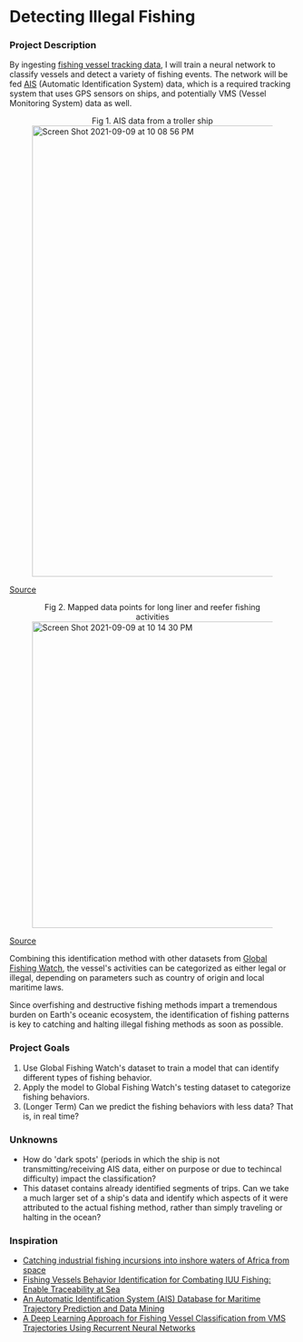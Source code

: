 # Detecting Illegal Fishing

### Project Description
By ingesting [fishing vessel tracking data](https://globalfishingwatch.org/data-download/datasets/public-training-data-v1), I will train a neural network to classify vessels and detect a variety of fishing events. The network will be fed [AIS](https://spire.com/wiki/ais-tracking-data-your-ultimate-guide/) (Automatic Identification System) data, which is a required tracking system that uses GPS sensors on ships, and potentially VMS (Vessel Monitoring System) data as well. 

<figure>
 
 <figcaption align="center">Fig 1. AIS data from a troller ship</figcaption>
 <img width="795" alt="Screen Shot 2021-09-09 at 10 08 56 PM" src="https://user-images.githubusercontent.com/58823003/132802815-50380b9b-2feb-476a-940a-ed98fe6fb18c.png">
</figure>

[Source](https://globalfishingwatch.org/data-download/datasets/public-training-data-v1)

<figure>
 
 <figcaption align="center">Fig 2. Mapped data points for long liner and reefer fishing activities</figcaption>
<img width="540" alt="Screen Shot 2021-09-09 at 10 14 30 PM" src="https://user-images.githubusercontent.com/58823003/132803200-79b13c7f-e8fc-4f8e-9dca-6bfb59308848.png">
 
</figure>

[Source](https://link-springer-com.ccl.idm.oclc.org/article/10.1007/s11277-020-07200-w)
 
Combining this identification method with other datasets from [Global Fishing Watch](https://globalfishingwatch.org/data-download/), the vessel's activities can be categorized as either legal or illegal, depending on parameters such as country of origin and local maritime laws.

Since overfishing and destructive fishing methods impart a tremendous burden on Earth's oceanic ecosystem, the identification of fishing patterns is key to catching and halting illegal fishing methods as soon as possible. 


### Project Goals
1. Use Global Fishing Watch's dataset to train a model that can identify different types of fishing behavior.
2. Apply the model to Global Fishing Watch's testing dataset to categorize fishing behaviors.
3. (Longer Term) Can we predict the fishing behaviors with less data? That is, in real time?

### Unknowns
- How do 'dark spots' (periods in which the ship is not transmitting/receiving AIS data, either on purpose or due to techincal difficulty) impact the classification?
- This dataset contains already identified segments of trips. Can we take a much larger set of a ship's data and identify which aspects of it were attributed to the actual fishing method, rather than simply traveling or halting in the ocean?

### Inspiration
- [Catching industrial fishing incursions into inshore waters of Africa from space](https://onlinelibrary-wiley-com.ccl.idm.oclc.org/doi/full/10.1111/faf.12436)
- [Fishing Vessels Behavior Identification for Combating IUU Fishing: Enable Traceability at Sea](https://link-springer-com.ccl.idm.oclc.org/article/10.1007/s11277-020-07200-w)
- [An Automatic Identification System (AIS) Database for
Maritime Trajectory Prediction and Data Mining](https://arxiv.org/pdf/1607.03306.pdf)
- [A Deep Learning Approach for Fishing Vessel Classification from VMS Trajectories Using Recurrent Neural Networks](https://link-springer-com.ccl.idm.oclc.org/chapter/10.1007/978-3-030-44267-5_20)

<!-- ### Markdown

Markdown is a lightweight and easy-to-use syntax for styling your writing. It includes conventions for

```markdown
Syntax highlighted code block

# Header 1
## Header 2
### Header 3

- Bulleted
- List

1. Numbered
2. List

**Bold** and _Italic_ and `Code` text

[Link](url) and ![Image](src)
```

For more details see [GitHub Flavored Markdown](https://guides.github.com/features/mastering-markdown/).

### Jekyll Themes

Your Pages site will use the layout and styles from the Jekyll theme you have selected in your [repository settings](https://github.com/hfmandell/NN-Project/settings/pages). The name of this theme is saved in the Jekyll `_config.yml` configuration file.

### Support or Contact

Having trouble with Pages? Check out our [documentation](https://docs.github.com/categories/github-pages-basics/) or [contact support](https://support.github.com/contact) and we’ll help you sort it out.
 -->
